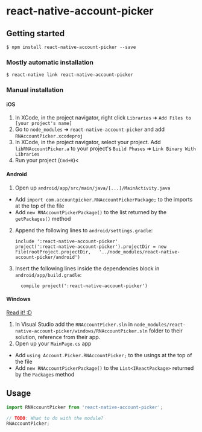 
# react-native-account-picker

## Getting started

`$ npm install react-native-account-picker --save`

### Mostly automatic installation

`$ react-native link react-native-account-picker`

### Manual installation


#### iOS

1. In XCode, in the project navigator, right click `Libraries` ➜ `Add Files to [your project's name]`
2. Go to `node_modules` ➜ `react-native-account-picker` and add `RNAccountPicker.xcodeproj`
3. In XCode, in the project navigator, select your project. Add `libRNAccountPicker.a` to your project's `Build Phases` ➜ `Link Binary With Libraries`
4. Run your project (`Cmd+R`)<

#### Android

1. Open up `android/app/src/main/java/[...]/MainActivity.java`
  - Add `import com.accountpicker.RNAccountPickerPackage;` to the imports at the top of the file
  - Add `new RNAccountPickerPackage()` to the list returned by the `getPackages()` method
2. Append the following lines to `android/settings.gradle`:
  	```
  	include ':react-native-account-picker'
  	project(':react-native-account-picker').projectDir = new File(rootProject.projectDir, 	'../node_modules/react-native-account-picker/android')
  	```
3. Insert the following lines inside the dependencies block in `android/app/build.gradle`:
  	```
      compile project(':react-native-account-picker')
  	```

#### Windows
[Read it! :D](https://github.com/ReactWindows/react-native)

1. In Visual Studio add the `RNAccountPicker.sln` in `node_modules/react-native-account-picker/windows/RNAccountPicker.sln` folder to their solution, reference from their app.
2. Open up your `MainPage.cs` app
  - Add `using Account.Picker.RNAccountPicker;` to the usings at the top of the file
  - Add `new RNAccountPickerPackage()` to the `List<IReactPackage>` returned by the `Packages` method


## Usage
```javascript
import RNAccountPicker from 'react-native-account-picker';

// TODO: What to do with the module?
RNAccountPicker;
```
  